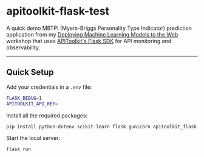 # apitoolkit-flask-test

A quick demo MBTPI (Myers-Briggs Personality Type Indicator) prediction application from my [Deploying Machine Learning Models to the Web](https://github.com/BolajiAyodeji/deploy-ml-web-workshop) workshop that uses [APIToolkit's Flask SDK](https://github.com/apitoolkit/apitoolkit-flask) for API monitoring and observability.

---

## Quick Setup

Add your credentials in a `.env` file:

```bash
FLASK_DEBUG=1
APITOOLKIT_API_KEY=
```

Install all the required packages:

```bash
pip install python-dotenv scikit-learn flask gunicorn apitoolkit_flask
```

Start the local server:

```bash
flask run
```
